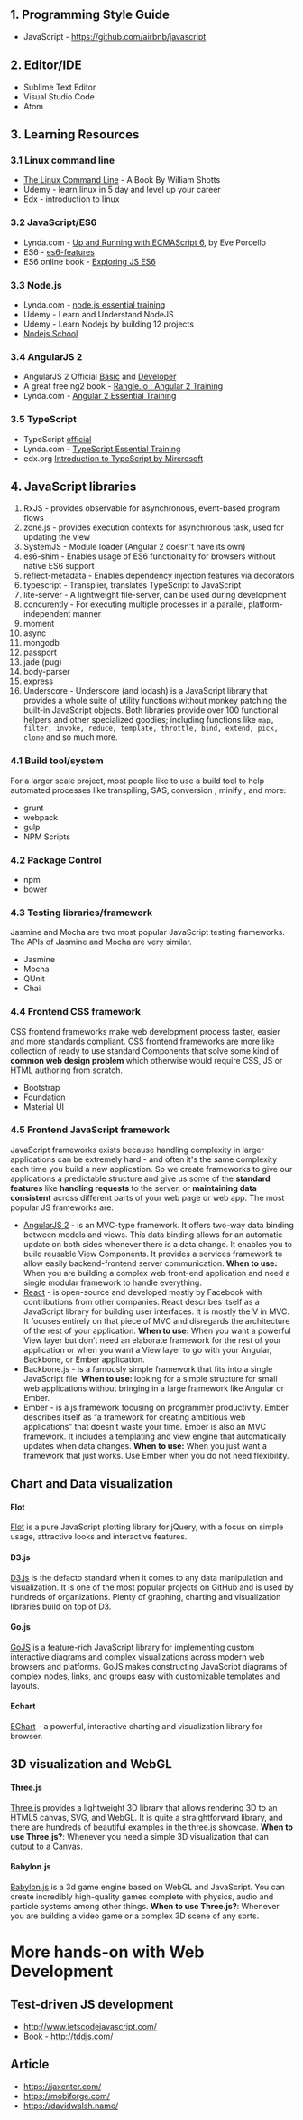 
## 1. Programming Style Guide
* JavaScript - https://github.com/airbnb/javascript

## 2. Editor/IDE
* Sublime Text Editor
* Visual Studio Code
* Atom

## 3. Learning Resources

### 3.1 Linux command line
* [The Linux Command Line](http://linuxcommand.org/tlcl.php) - A Book By William Shotts
* Udemy - learn linux in 5 day and level up your career
* Edx - introduction to linux

### 3.2 JavaScript/ES6
* Lynda.com - [Up and Running with ECMAScript 6](https://www.lynda.com/JavaScript-tutorials/Up-Running-ECMAScript-6/424003-2.html), by Eve Porcello
* ES6 - [es6-features](http://es6-features.org)
* ES6 online book - [Exploring JS ES6](http://exploringjs.com/es6/)

### 3.3 Node.js
* Lynda.com - [node.js essential training](https://www.lynda.com/Node-js-tutorials/Node-js-Essential-Training/417077-2.html)
* Udemy - Learn and Understand NodeJS
* Udemy - Learn Nodejs by building 12 projects
* [Nodejs School](http://nodeschool.io/)

### 3.4 AngularJS 2
* AngularJS 2 Official [Basic](https://angular.io/docs/ts/latest/guide/) and [Developer](https://angular.io/docs/ts/latest/guide/animations.html)
* A great free ng2 book - [Rangle.io : Angular 2 Training](https://www.gitbook.com/book/rangle-io/ngcourse2/details)
* Lynda.com - [Angular 2 Essential Training](https://www.lynda.com/AngularJS-tutorials/AngularJS-2-Essential-Training/422834-2.html)

### 3.5 TypeScript
* TypeScript [official](https://www.typescriptlang.org/docs/tutorial.html)
* Lynda.com - [TypeScript Essential Training](https://www.lynda.com/Typescript-tutorials/TypeScript-Essential-Training/421807-2.html)
* edx.org [Introduction to TypeScript by Mircrosoft](https://www.edx.org/course/introduction-typescript-microsoft-dev201x-1)

## 4. JavaScript libraries

1. RxJS - provides observable for asynchronous, event-based program flows
2. zone.js - provides execution contexts for asynchronous task, used for updating the view
3. SystemJS - Module loader (Angular 2 doesn't have its own)
4. es6-shim - Enables usage of ES6 functionality for browsers without native ES6 support
5. reflect-metadata - Enables dependency injection features via decorators
6. typescript - Transplier, translates TypeScript to JavaScript
7. lite-server - A lightweight file-server, can be used during development
8. concurently - For executing multiple processes in a parallel, platform-independent manner
9. moment
10. async
11. mongodb
12. passport
13. jade (pug)
14. body-parser
15. express
16. Underscore - Underscore (and lodash) is a JavaScript library that provides a whole suite of utility functions without monkey patching the built-in JavaScript objects. Both libraries provide over 100 functional helpers and other specialized goodies; including functions like `map, filter, invoke, reduce, template, throttle, bind, extend, pick, clone` and so much more.

### 4.1 Build tool/system
For a larger scale project, most people like to use a build tool to help automated processes like transpiling, SAS, conversion , minify , and more: 
* grunt
* webpack
* gulp
* NPM Scripts

### 4.2 Package Control 
* npm
* bower

### 4.3 Testing libraries/framework
Jasmine and Mocha are two most popular JavaScript testing frameworks. The APIs of Jasmine and Mocha are very similar. 
* Jasmine
* Mocha
* QUnit
* Chai

### 4.4 Frontend CSS framework
CSS frontend frameworks make web development process faster, easier and more standards compliant. CSS frontend frameworks are more like collection of ready to use standard Components that solve some kind of **common web design problem** which otherwise would require CSS, JS or HTML authoring from scratch.

* Bootstrap
* Foundation
* Material UI

### 4.5 Frontend JavaScript framework
JavaScript frameworks exists because handling complexity in larger applications can be extremely hard - and often it's the same complexity each time you build a new application. So we create frameworks to give our applications a predictable structure and give us some of the **standard features** like **handling requests** to the server, or **maintaining data consistent** across different parts of your web page or web app. The most popular JS frameworks are: 

* [AngularJS 2](https://angular.io/) - is an MVC-type framework. It offers two-way data binding between models and views. This data binding allows for an automatic update on both sides whenever there is a data change. It enables you to build reusable View Components. It provides a services framework to allow easily backend-frontend server communication. **When to use:** When you are building a complex web front-end application and need a single modular framework to handle everything. 
* [React](https://facebook.github.io/react/) - is open-source and developed mostly by Facebook with contributions from other companies. React describes itself as a JavaScript library for building user interfaces. It is mostly the V in MVC. It focuses entirely on that piece of MVC and disregards the architecture of the rest of your application. **When to use:** When you want a powerful View layer but don’t need an elaborate framework for the rest of your application or when you want a View layer to go with your Angular, Backbone, or Ember application. 
* Backbone.js - is a famously simple framework that fits into a single JavaScript file. **When to use:** looking for a simple structure for small web applications without bringing in a large framework like Angular or Ember.
* Ember - is a js framework focusing on programmer productivity. Ember describes itself as “a framework for creating ambitious web applications” that doesn’t waste your time. Ember is also an MVC framework. It includes a templating and view engine that automatically updates when data changes. **When to use:** When you just want a framework that just works. Use Ember when you do not need flexibility. 


## Chart and Data visualization
#### Flot
[Flot](http://www.flotcharts.org/) is a pure JavaScript plotting library for jQuery, with a focus on simple usage, attractive looks and interactive features.

#### D3.js
[D3.js](https://d3js.org/) is the defacto standard when it comes to any data manipulation and visualization. It is one of the most popular projects on GitHub and is used by hundreds of organizations. Plenty of graphing, charting and visualization libraries build on top of D3.

#### Go.js
[GoJS](https://gojs.net/latest/index.html) is a feature-rich JavaScript library for implementing custom interactive diagrams and complex visualizations across modern web browsers and platforms. GoJS makes constructing JavaScript diagrams of complex nodes, links, and groups easy with customizable templates and layouts.

#### Echart
[EChart](https://ecomfe.github.io/echarts/index-en.html) - a powerful, interactive charting and visualization library for browser.

## 3D visualization and WebGL

#### Three.js
[Three.js](http://threejs.org/) provides a lightweight 3D library that allows rendering 3D to an HTML5 canvas, SVG, and WebGL. It is quite a straightforward library, and there are hundreds of beautiful examples in the three.js showcase.
**When to use Three.js?**: Whenever you need a simple 3D visualization that can output to a Canvas.

#### Babylon.js
[Babylon.js](http://www.babylonjs.com/) is a 3d game engine based on WebGL and JavaScript. You can create incredibly high-quality games complete with physics, audio and particle systems among other things.
**When to use Three.js?**: Whenever you are building a video game or a complex 3D scene of any sorts.


# More hands-on with Web Development

## Test-driven JS development
* http://www.letscodejavascript.com/ 
* Book - http://tddjs.com/

## Article
* https://jaxenter.com/
* https://mobiforge.com/
* https://davidwalsh.name/
